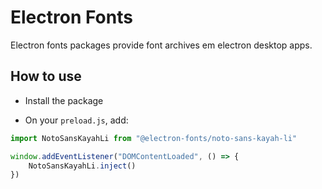 # Electron Fonts

Electron fonts packages provide font archives em electron desktop apps.

## How to use

* Install the package

* On your `preload.js`, add:

```ts
import NotoSansKayahLi from "@electron-fonts/noto-sans-kayah-li"

window.addEventListener("DOMContentLoaded", () => {
    NotoSansKayahLi.inject()
})
```